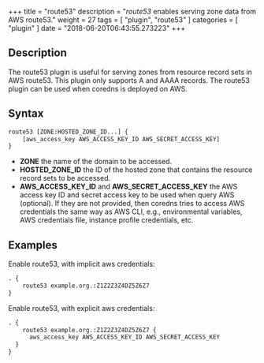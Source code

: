 +++
title = "route53"
description = "*route53* enables serving zone data from AWS route53."
weight = 27
tags = [ "plugin", "route53" ]
categories = [ "plugin" ]
date = "2018-06-20T06:43:55.273223"
+++

## Description

The route53 plugin is useful for serving zones from resource record sets in AWS route53. This plugin
only supports A and AAAA records. The route53 plugin can be used when coredns is deployed on AWS.

## Syntax

~~~ txt
route53 [ZONE:HOSTED_ZONE_ID...] {
    [aws_access_key AWS_ACCESS_KEY_ID AWS_SECRET_ACCESS_KEY]
}
~~~

* **ZONE** the name of the domain to be accessed.
* **HOSTED_ZONE_ID** the ID of the hosted zone that contains the resource record sets to be accessed.
* **AWS_ACCESS_KEY_ID** and **AWS_SECRET_ACCESS_KEY** the AWS access key ID and secret access key
   to be used when query AWS (optional).  If they are not provided, then coredns tries to access
   AWS credentials the same way as AWS CLI, e.g., environmental variables, AWS credentials file,
   instance profile credentials, etc.

## Examples

Enable route53, with implicit aws credentials:

~~~ txt
. {
    route53 example.org.:Z1Z2Z3Z4DZ5Z6Z7
}
~~~

Enable route53, with explicit aws credentials:

~~~ txt
. {
    route53 example.org.:Z1Z2Z3Z4DZ5Z6Z7 {
      aws_access_key AWS_ACCESS_KEY_ID AWS_SECRET_ACCESS_KEY
  }
}
~~~

